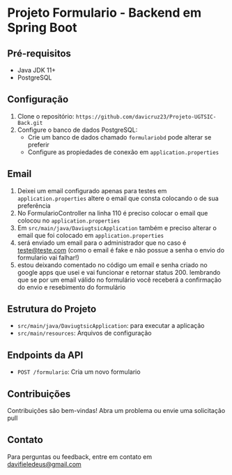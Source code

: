 # Projeto Formulario - Backend em Spring Boot

## Pré-requisitos
- Java JDK 11+
- PostgreSQL

## Configuração
1. Clone o repositório: `https://github.com/davicruz23/Projeto-UGTSIC-Back.git`
2. Configure o banco de dados PostgreSQL:
   - Crie um banco de dados chamado `formulariobd` pode alterar se preferir
   - Configure as propiedades de conexão em `application.properties`
  
## Email
1. Deixei um email configurado apenas para testes em `application.properties` altere o email que consta colocando o de sua preferência
2. No FormularioController na linha 110 é preciso colocar o email que colocou no `application.properties`
3. Em `src/main/java/DaviugtsicApplication` também e preciso alterar o email que foi colocado em `application.properties`
4. será enviado um email para o administrador que no caso é teste@teste.com (como o email é fake e não possue a senha o envio do formulario vai falhar!)
5. estou deixando comentado no código um email e senha criado no google apps que usei e vai funcionar e retornar status 200. lembrando que se por um email válido no formulário
   você receberá a confirmação do envio e resebimento do formulário

## Estrutura do Projeto
- `src/main/java/DaviugtsicApplication`: para executar a aplicação
- `src/main/resources`: Arquivos de configuração

## Endpoints da API
- `POST /formulario`: Cria um novo formulario

## Contribuições
Contribuições são bem-vindas! Abra um problema ou envie uma solicitação pull

## Contato
Para perguntas ou feedback, entre em contato em davifieledeus@gmail.com
